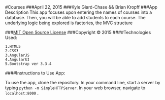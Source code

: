 #Courses
###April 22, 2015
###Kyle Giard-Chase && Brian Kropff
###App Description
This app focuses upon entering the names of courses into a database. Then, you will be able to add students to each course. The underlying logic being explored is factories, the MVC structure


###<a href="http://opensource.org/licenses/MIT">MIT Open Source License</a>
###Copyright © 2015
####Technologies Used:
````
1.HTML5
2.CSS3
3.AngularJS
4.AngularUI
5.Bootstrap ver 3.3.4

````
####Instructions to Use App:

To use the app, clone the repository. In your command line, start a server by typing `python -m SimpleHTTPServer`. In your web browser, navigate to `localhost:8000` .
